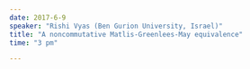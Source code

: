 ```yaml
---
date: 2017-6-9
speaker: "Rishi Vyas (Ben Gurion University, Israel)"
title: "A noncommutative Matlis-Greenlees-May equivalence"
time: "3 pm" 

---
```


